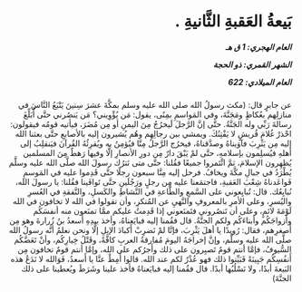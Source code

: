 <h1 dir="rtl">بَيعةُ العَقبةِ الثَّانيةِ .</h1>

<h5 dir="rtl">العام الهجري:  1  ق هـ

الشهر القمري: ذو الحجة

العام الميلادي: 622</h5>

<p dir="rtl">عن جابرٍ قال: (مكث رسولُ الله صلى الله عليه وسلم بمكَّةَ عشرَ سِنينَ يَتْبَعُ النَّاسَ في منازلِهم بعُكاظٍ ومَجَنَّةَ، وفي المَواسمِ بمِنًى، يقول: مَن يُؤْوِيني؟ مَن يَنصُرني حتَّى أُبَلِّغَ رسالةَ رَبِّي وله الجَنَّةُ. حتَّى إنَّ الرَّجلَ لَيخرُجُ مِنَ اليمنِ أو مِن مُضَرَ، فيأتيه قومُه فيقولون: احْذرْ غُلامَ قُريشٍ لا يَفْتِنُكَ. ويمشي بين رجالِهم وهُم يُشيرون إليه بالأصابعِ حتَّى بعثنا الله إليه مِن يَثْرِبَ فآوَيناهُ وصدَّقناهُ، فيخرُج الرَّجلُ مِنَّا فيُؤمِنُ به ويُقرِئُهُ القُرآنَ فيَنقلِبُ إلى أهلهِ فيُسلِمون بإسلامهِ، حتَّى لمْ يَبْقَ دارٌ مِن دورِ الأنصارِ إلَّا وفيها رَهطٌ مِنَ المسلمين يُظهِرون الإسلامَ، ثمَّ ائْتَمروا جميعًا فقُلنا: حتَّى متى نَترُك رسولَ الله صلَّى الله عليه وسلَّم يُطْرَدُ في جبالِ مكَّةَ ويخافُ. فرحل إليه مِنَّا سبعون رجلًا حتَّى قَدِموا عليه في المَوسمِ فَواعَدناهُ شِعْبَ العَقبةِ، فاجتمَعنا عليه مِن رجلٍ ورَجُلَينِ حتَّى تَوافَينا فقُلنا: يا رسولَ الله، نُبايِعُك. قال: تُبايِعوني على السَّمعِ والطَّاعةِ في النَّشاطِ والكَسلِ، والنَّفقةِ في العُسرِ واليُسرِ، وعلى الأمرِ بالمعروفِ والنَّهيِ عن المُنكرِ، وأن تقولوا في الله لا تخافون في الله لَوْمَةَ لائمٍ، وعلى أن تَنصُروني فتَمنَعوني إذا قَدِمتُ عليكم ممَّا تمنَعون منه أنفسَكُم وأَزواجَكُم وأبناءَكُم ولكم الجنَّةُ. قال فقُمنا إليه فبايَعناهُ، وأخذ بيدِهِ أَسعدُ بنُ زُرارةَ وهو مِن أَصغرِهم، فقال: رُويدًا يا أهلَ يَثْرِبَ، فإنَّا لمْ نَضرِبْ أَكبادَ الإبلِ إلَّا ونحن نعلمُ أنَّه رسولُ الله صلَّى الله عليه وسلَّم، وإنَّ إخراجَهُ اليومَ مُفارقةُ العربِ كافَّةً، وقَتْلُ خِيارِكُم، وأنْ تَعَضَّكُم السُّيوفُ، فإمَّا أنتم قومٌ تَصبِرون على ذلك وأَجرُكم على الله، وإمَّا أنتم قومٌ تخافون مِن أَنفُسِكُم جَبِينَةً فَبَيِّنوا ذلك فهو عُذْرٌ لكم عند الله. قالوا أَمِطْ عنَّا يا أَسعدُ، فَوَالله لا نَدَعُ هذه البَيعةَ أبدًا، ولا نَسْلُبُها أبدًا. قال فقُمنا إليه فبايَعناهُ فأخذ علينا وشَرَطَ ويُعطينا على ذلك الجنَّةَ)</p></br>

